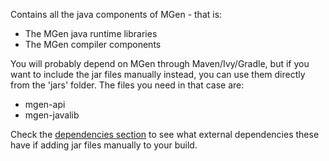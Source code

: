 ---
---

Contains all the java components of MGen - that is:

 * The MGen java runtime libraries 
 * The MGen compiler components

You will probably depend on MGen through Maven/Ivy/Gradle, but if you want to include the jar files manually instead, you can use them directly from the 'jars' folder. The files you need in that case are:

 * mgen-api
 * mgen-javalib

Check the [dependencies section](index_e2_Dependencies.html) to see what external dependencies these have if adding jar files manually to your build.


